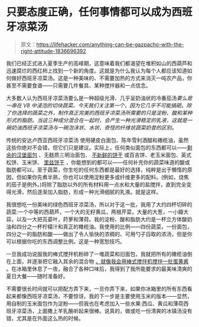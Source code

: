 # 只要态度正确，任何事情都可以成为西班牙凉菜汤

> 原文：<https://lifehacker.com/anything-can-be-gazpacho-with-the-right-attitude-1836696392>

我们已经正式进入夏季生产的高峰期，这意味着我们都渴望在堆积如山的西葫芦和迅速腐烂的西红柿上找到一个新的角度。这就是为什么我认为每个人都应该知道如何做好西班牙凉菜汤。这是一种美味的、不需要加热的方式来消灭一吨农产品，你甚至不需要食谱——只需要几件餐具、某种搅拌器和一点信念。



大多数人认为西班牙凉菜汤要么是一种超级光滑、几乎呈奶油状的冷番茄汤*要么是一串在 V8 中浸泡的切块蔬菜。今天我们关注第一个，因为它几乎不可能搞砸。除了你选择的蔬菜之外，制作真正完美的西班牙凉菜汤所需要的只是淀粉、酸和某种形式的脂肪。当这三种成分混合在一起时，会产生一种光滑稳定的乳液，这就是一碗奶油西班牙凉菜汤与一碗泡沫状、水状、奇怪的纤维状蔬菜奶昔的区别。*

传统的安达卢西亚西班牙凉菜汤 使用硬皮白面包、陈年雪利酒醋和橄榄油，虽然这些你绝对不会错，但它们只是建议。实际上，任何类似面包的东西都可以——[剩余的汉堡面包](https://skillet.lifehacker.com/make-perfect-croutons-from-leftover-hamburger-buns-1835917183) 、无麸质三明治面包、 [不新鲜的饼干](https://skillet.lifehacker.com/turn-sad-stale-biscuits-into-delicious-croutons-1833210693) 或百吉饼、老玉米面包、英式松饼、玉米饼、 [里兹饼干](https://skillet.lifehacker.com/use-ritz-crackers-to-make-extra-buttery-no-bake-pie-cru-1835122203) ，你能想到的都可以——任何补充你的蔬菜味道的酸或脂肪都可以。至于蔬菜，你生吃的任何东西都是最好的选择，纯粹是出于懒惰的原因，但如果你先煮半熟，你也可以使用淀粉更多或纤维更多的配料。(例如，烧焦的茄子是例外。)将除了脂肪以外的所有材料用一点水和大量的盐搅拌，直到完全变得光滑，然后逐渐加入脂肪，形成一种光滑细腻的乳液。就是这样。

我很想吃一份美味的绿色西班牙凉菜汤，所以对于这一批，我用了大约四杯切碎的蔬菜:一个中等的西葫芦，一个大的无籽黄瓜，两根芹菜，大量的大葱，一小瓣大蒜，以及一大把芫荽叶，莳萝和薄荷。我的淀粉、酸和脂肪大约是一杯立方体酸奶油和四分之一杯柠檬汁和真正的橄榄油。我使用的比例——四份蔬菜，一份面包，四分之一的脂肪和酸——做出了令人愉快的浓稠的、可用勺子舀取的浓汤，但是你可以根据你吃的东西调整比例。这是一种宽恕技巧。

一旦我成功说服我的棒式搅拌机粉碎了一堆蔬菜和旧面包，我就把所有的橄榄油倒在上面，并逐渐把它融入其余的混合物 [，就像我会用棒式搅拌机搅拌一批蛋黄酱](https://skillet.lifehacker.com/how-to-make-your-own-dukes-style-mayonnaise-1833804415) 。在冰箱里休息了一夜，融合了各种口味后，我得到了我所能要求的最美味清爽的夏日大餐——随时准备好。

不需要很长时间就可以把配方弄下来，一旦你弄下来，如果你冰箱里的所有东西看起来都像西班牙凉菜汤，不要惊讶。我的下一步是主要使用玉米的版本——显然，用自制的玉米面包作为淀粉——但我也在考虑加入一些水果:西瓜、黄瓜和薄荷西班牙凉菜汤，上面撒上羊乳酪听起来很棒。说真的，做或吃一份清爽的冰镇汤没有错，尤其是在外面这么热的时候。